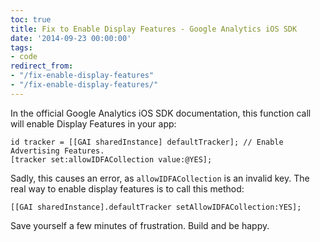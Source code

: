 ```yaml
---
toc: true
title: Fix to Enable Display Features - Google Analytics iOS SDK
date: '2014-09-23 00:00:00'
tags:
- code
redirect_from:
- "/fix-enable-display-features"
- "/fix-enable-display-features/"
---
```


In the official Google Analytics iOS SDK documentation, this function call will enable Display Features in your app:

    id tracker = [[GAI sharedInstance] defaultTracker]; // Enable Advertising Features. 
    [tracker set:allowIDFACollection value:@YES]; 

Sadly, this causes an error, as `allowIDFACollection` is an invalid key. The real way to enable display features is to call this method:

    [[GAI sharedInstance].defaultTracker setAllowIDFACollection:YES]; 

Save yourself a few minutes of frustration. Build and be happy.

